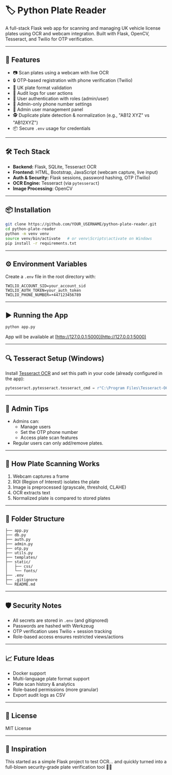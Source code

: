 # 🏷️ Python Plate Reader

A full-stack Flask web app for scanning and managing UK vehicle license plates using OCR and webcam integration. Built with Flask, OpenCV, Tesseract, and Twilio for OTP verification.

---

## 🚀 Features

- 📷 Scan plates using a webcam with live OCR  
- 🔒 OTP-based registration with phone verification (Twilio)  
- 🧠 UK plate format validation  
- 📄 Audit logs for user actions  
- 🔐 User authentication with roles (admin/user)  
- 📱 Admin-only phone number settings  
- 👮 Admin user management panel  
- 🕵️ Duplicate plate detection & normalization (e.g., "AB12 XYZ" vs "AB12XYZ")  
- 📦 Secure `.env` usage for credentials  

---

## 🛠️ Tech Stack

- **Backend:** Flask, SQLite, Tesseract OCR  
- **Frontend:** HTML, Bootstrap, JavaScript (webcam capture, live input)  
- **Auth & Security:** Flask sessions, password hashing, OTP (Twilio)  
- **OCR Engine:** Tesseract (via `pytesseract`)  
- **Image Processing:** OpenCV  

---

## 📦 Installation

```bash
git clone https://github.com/YOUR_USERNAME/python-plate-reader.git
cd python-plate-reader
python -m venv venv
source venv/bin/activate   # or venv\Scripts\activate on Windows
pip install -r requirements.txt
```

---

## ⚙️ Environment Variables

Create a `.env` file in the root directory with:

```
TWILIO_ACCOUNT_SID=your_account_sid
TWILIO_AUTH_TOKEN=your_auth_token
TWILIO_PHONE_NUMBER=+447123456789
```

---

## ▶️ Running the App

```bash
python app.py
```

App will be available at [http://127.0.0.1:5000](http://127.0.0.1:5000)

---

## 🔍 Tesseract Setup (Windows)

Install [Tesseract OCR](https://github.com/tesseract-ocr/tesseract) and set this path in your code (already configured in the app):

```python
pytesseract.pytesseract.tesseract_cmd = r"C:\Program Files\Tesseract-OCR\tesseract.exe"
```

---

## 🔐 Admin Tips

- Admins can:
  - Manage users
  - Set the OTP phone number
  - Access plate scan features  
- Regular users can only add/remove plates.

---

## 📸 How Plate Scanning Works

1. Webcam captures a frame  
2. ROI (Region of Interest) isolates the plate  
3. Image is preprocessed (grayscale, threshold, CLAHE)  
4. OCR extracts text  
5. Normalized plate is compared to stored plates  

---

## 📁 Folder Structure

```
├── app.py
├── db.py
├── auth.py
├── admin.py
├── otp.py
├── utils.py
├── templates/
├── static/
│   ├── css/
│   └── fonts/
├── .env
├── .gitignore
└── README.md
```

---

## 🛡️ Security Notes

- All secrets are stored in `.env` (and gitignored)  
- Passwords are hashed with Werkzeug  
- OTP verification uses Twilio + session tracking  
- Role-based access ensures restricted views/actions  

---

## 📈 Future Ideas

- Docker support  
- Multi-language plate format support  
- Plate scan history & analytics  
- Role-based permissions (more granular)  
- Export audit logs as CSV  

---

## 📜 License

MIT License

---

## 🧠 Inspiration

This started as a simple Flask project to test OCR... and quickly turned into a full-blown security-grade plate verification tool 🚗💡